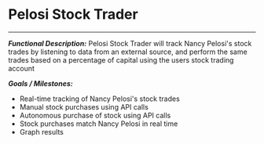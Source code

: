# Pelosi Stock Trader
---
***Functional Description:***
Pelosi Stock Trader will track Nancy Pelosi's stock trades by listening to data from an external source, and perform the same trades based on a percentage of capital using the users stock trading account

***Goals / Milestones:***
* Real-time tracking of Nancy Pelosi's stock trades
* Manual stock purchases using API calls
* Autonomous purchase of stock using API calls
* Stock purchases match Nancy Pelosi in real time
* Graph results